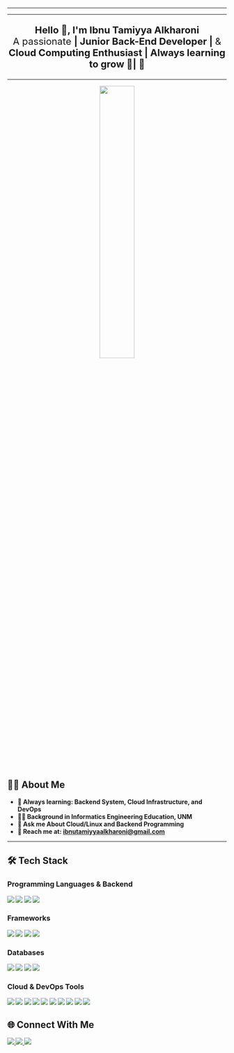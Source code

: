 <!-- Header -->
----------------------------------------------------------------------------------------------------------------------------------------
--------------------------------------------------------------------------------------------------------------------------------------------

<p align="center" style="font-size: 22px;">
  <b>Hello 👋, I'm Ibnu Tamiyya Alkharoni</b><br>
  A passionate <b> | Junior Back-End Developer | </b> & <b>Cloud Computing Enthusiast | </b> <b>Always learning to grow 🌱| <b/> 🚀
</p>

---

<p align="center">
  <img src="https://github-readme-stats.vercel.app/api/top-langs/?username=DevCupu&layout=compact&theme=tokyonight&border_radius=10" width="40%" />
</p>


## 🧑‍💻 About Me
- 🌱 Always learning: **Backend System**, **Cloud Infrastructure**, and **DevOps**
- 👨‍🎓 Background in Informatics Engineering Education, UNM
- 💬 Ask me About Cloud/Linux and Backend Programming
- 📢 Reach me at: [ibnutamiyyaalkharoni@gmail.com](mailto:ibnutamiyyaalkharoni@gmail.com)

---

## 🛠️ Tech Stack

### Programming Languages & Backend
<p align="start">
  <img src="https://img.shields.io/badge/-JavaScript-F7DF1E?style=for-the-badge&logo=javascript&logoColor=black" />
  <img src="https://img.shields.io/badge/-Golang-00ADD8?style=for-the-badge&logo=go&logoColor=white" />
  <img src="https://img.shields.io/badge/-PHP-777BB4?style=for-the-badge&logo=php&logoColor=white" />
  <img src="https://img.shields.io/badge/-Node.js-339933?style=for-the-badge&logo=node.js&logoColor=white" />
</p>

### Frameworks
<p align="start">
  <img src="https://img.shields.io/badge/-Express.js-000000?style=for-the-badge&logo=express&logoColor=white" />
  <img src="https://img.shields.io/badge/-Laravel-FF2D20?style=for-the-badge&logo=laravel&logoColor=white" />
  <img src="https://img.shields.io/badge/-Fiber-00A6FF?style=for-the-badge&logo=fiber&logoColor=white" />
  <img src="https://img.shields.io/badge/-Gin-00ADD8?style=for-the-badge&logo=go&logoColor=white" />
</p>

### Databases
<p align="start">
  <img src="https://img.shields.io/badge/-MySQL-4479A1?style=for-the-badge&logo=mysql&logoColor=white" />
  <img src="https://img.shields.io/badge/-MongoDB-47A248?style=for-the-badge&logo=mongodb&logoColor=white" />
  <img src="https://img.shields.io/badge/-Cloud%20SQL-4285F4?style=for-the-badge&logo=googlecloud&logoColor=white" />
  <img src="https://img.shields.io/badge/-Firebase-FFCA28?style=for-the-badge&logo=firebase&logoColor=black" />
</p>

### Cloud & DevOps Tools
<p align="start">
  <img src="https://img.shields.io/badge/-Google%20Cloud-4285F4?style=for-the-badge&logo=googlecloud&logoColor=white" />
  <img src="https://img.shields.io/badge/-AWS-232F3E?style=for-the-badge&logo=amazonaws&logoColor=white" />
  <img src="https://img.shields.io/badge/-EC2-FF9900?style=for-the-badge&logo=amazonaws&logoColor=white" />
  <img src="https://img.shields.io/badge/-S3-569A31?style=for-the-badge&logo=amazonaws&logoColor=white" />
  <img src="https://img.shields.io/badge/-Cloud%20Storage-4285F4?style=for-the-badge&logo=googlecloud&logoColor=white" />
  <img src="https://img.shields.io/badge/-Compute%20Engine-4285F4?style=for-the-badge&logo=googlecloud&logoColor=white" />
  <img src="https://img.shields.io/badge/-Cloud%20Run-4285F4?style=for-the-badge&logo=googlecloud&logoColor=white" />
  <img src="https://img.shields.io/badge/-Docker-2496ED?style=for-the-badge&logo=docker&logoColor=white" />
  <img src="https://img.shields.io/badge/-Nginx-009639?style=for-the-badge&logo=nginx&logoColor=white" />
  <img src="https://img.shields.io/badge/-Postman-FF6C37?style=for-the-badge&logo=postman&logoColor=white" />
</p>


## 🌐 Connect With Me
<p align="start">
  <a href="https://www.linkedin.com/in/ibnu-tamiyya-al-kharoni-96b6a52a0/">
    <img src="https://img.shields.io/badge/LinkedIn-0077B5?style=for-the-badge&logo=linkedin&logoColor=white" />
  </a>
  <a href="mailto:ibnutamiyyaalkharoni@gmail.com">
    <img src="https://img.shields.io/badge/Gmail-D14836?style=for-the-badge&logo=gmail&logoColor=white" />
  </a>
  <a href="https://github.com/DevCupu">
    <img src="https://img.shields.io/badge/GitHub-181717?style=for-the-badge&logo=github&logoColor=white" />
  </a>
</p>
